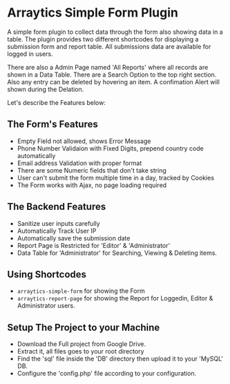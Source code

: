 
# Arraytics Simple Form Plugin

A simple form plugin to collect data through the form also showing data in a table. The plugin provides two different shortcodes for displaying a submission form and report table. All submissions data are available for logged in users.

There are also a Admin Page named 'All Reports' where all records are shown in a Data Table. There are a Search Option to the top right section. Also any entry can be deleted by hovering an item. A confimation Alert will shown during the Delation.

Let's describe the Features below:


## The Form's Features

- Empty Field not allowed, shows Error Message
- Phone Number Validaion with Fixed Digits, prepend country code automatically
- Email address Validation with proper format
- There are some Numeric fields that don't take string
- User can't submit the form multiple time in a day, tracked by Cookies
- The Form works with Ajax, no page loading required

## The Backend Features

- Sanitize user inputs carefully
- Automatically Track User IP
- Automatically save the submission date
- Report Page is Restricted for 'Editor' & 'Administrator'
- Data Table for 'Administrator' for Searching, Viewing & Deleting items.

## Using Shortcodes

- `arraytics-simple-form` for showing the Form
- `arraytics-report-page` for showing the Report for Loggedin, Editor & Administrator users.

## Setup The Project to your Machine

- Download the Full project from Google Drive.
- Extract it, all files goes to your root directory 
- Find the 'sql' file inside the 'DB' directory then upload it to your 'MySQL' DB.
- Configure the 'config.php' file according to your configuration.
    
